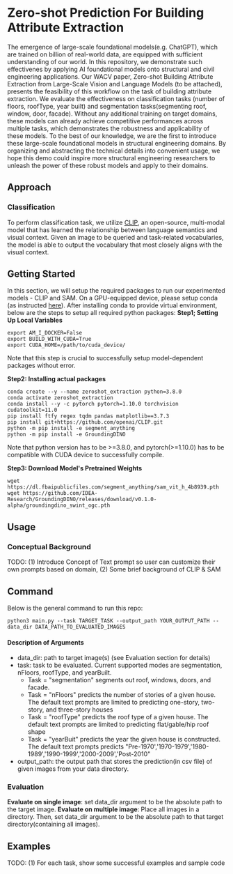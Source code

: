 # Zero-shot Prediction For Building Attribute Extraction
The emergence of large-scale foundational models(e.g. ChatGPT), which are trained on billion of real-world data, are equipped with sufficient understanding of our world. In this repository, we demonstrate such effectivenes by applying AI foundational models onto structural and civil engineering applications. Our WACV paper, Zero-shot Building Attribute Extraction from Large-Scale Vision and Language Models (to be attached), presents the feasibility of this workflow on the task of building attribute extraction. We evaluate the effectiveness on classification tasks (number of floors, roofType, year built) and segmentation tasks(segmenting roof, window, door, facade). Without any additional training on target domains, these models can already achieve competitive performances across multiple tasks, which demonstrates the robustness and applicability of these models. To the best of our knowledge, we are the first to introduce these large-scale foundational models in structural engineering domains. By organizing and abstracting the technical details into convenient usage, we hope this demo could inspire more structural engineering researchers to unleash the power of these robust models and apply to their domains.

## Approach
### Classification
To perform classification task, we utilize [CLIP](https://github.com/openai/CLIP), an open-source, multi-modal model that has learned the relationship between language semantics and visual context. Given an image to be queried and task-related vocabularies, the model is able to output the vocabulary that most closely aligns with the visual context. 




## Getting Started
In this section, we will setup the required packages to run our experimented models - CLIP and SAM. On a GPU-equipped device, please setup conda (as instructed [here](https://conda.io/projects/conda/en/latest/user-guide/install/index.html)). After installing conda to provide virtual environment, below are the steps to setup all required python packages: 
**Step1; Setting Up Local Variables** 
```
export AM_I_DOCKER=False
export BUILD_WITH_CUDA=True
export CUDA_HOME=/path/to/cuda_device/
```
Note that this step is crucial to successfully setup model-dependent packages without error. 


**Step2: Installing actual packages**
```
conda create --y --name zeroshot_extraction python=3.8.0
conda activate zeroshot_extraction
conda install --y -c pytorch pytorch=1.10.0 torchvision cudatoolkit=11.0
pip install ftfy regex tqdm pandas matplotlib==3.7.3
pip install git+https://github.com/openai/CLIP.git
python -m pip install -e segment_anything
python -m pip install -e GroundingDINO
```
Note that python version has to be >=3.8.0, and pytorch(>=1.10.0) has to be compatible with CUDA device to successfully compile.

**Step3: Download Model's Pretrained Weights**
```
wget https://dl.fbaipublicfiles.com/segment_anything/sam_vit_h_4b8939.pth
wget https://github.com/IDEA-Research/GroundingDINO/releases/download/v0.1.0-alpha/groundingdino_swint_ogc.pth
```


## Usage
### Conceptual Background
TODO: (1) Introduce Concept of Text prompt so user can customize their own prompts based on domain, (2) Some brief background of CLIP & SAM

## Command
Below is the general command to run this repo:
```
python3 main.py --task TARGET_TASK --output_path YOUR_OUTPUT_PATH --data_dir DATA_PATH_TO_EVALUATED_IMAGES
```

#### Description of Arguments
- data_dir: path to target image(s) (see Evaluation section for details)
- task: task to be evaluated. Current supported modes are segmentation, nFloors, roofType, and yearBuilt. 
    - Task = "segmentation" segments out roof, windows, doors, and facade.
    - Task = "nFloors" predicts the number of stories of a given house. The default text prompts are limited to predicting one-story, two-story, and three-story houses
    - Task = "roofType" predicts the roof type of a given house. The default text prompts are limited to predicting flat/gable/hip roof shape
    - Task = "yearBuit" predicts the year the given house is constructed. The default text prompts predicts "Pre-1970','1970-1979','1980-1989','1990-1999','2000-2009','Post-2010"
-  output_path: the output path that stores the prediction(in csv file) of given images from your data directory.

### Evaluation
**Evaluate on single image**: set data_dir argument to be the absolute path to the target image. 
**Evaluate on multiple image**: Place all images in a directory. Then, set data_dir argument to be the absolute path to that target directory(containing all images). 



## Examples
TODO: (1) For each task, show some successful examples and sample code

